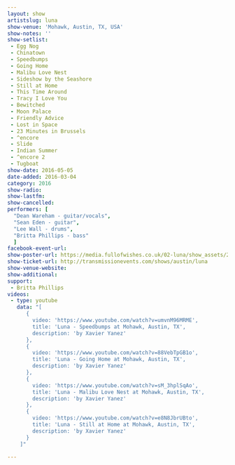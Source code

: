 ```yaml
---
layout: show
artistslug: luna
show-venue: 'Mohawk, Austin, TX, USA'
show-notes: ''
show-setlist:
 - Egg Nog
 - Chinatown
 - Speedbumps
 - Going Home
 - Malibu Love Nest
 - Sideshow by the Seashore
 - Still at Home
 - This Time Around
 - Tracy I Love You
 - Bewitched
 - Moon Palace
 - Friendly Advice
 - Lost in Space
 - 23 Minutes in Brussels
 - ^encore
 - Slide
 - Indian Summer
 - ^encore 2
 - Tugboat
show-date: 2016-05-05
date-added: 2016-03-04
category: 2016
show-radio:
show-lastfm:
show-cancelled:
performers: [
  "Dean Wareham - guitar/vocals",
  "Sean Eden - guitar",
  "Lee Wall - drums",
  "Britta Phillips - bass"
  ]
facebook-event-url:
show-poster-url: https://media.fullofwishes.co.uk/02-luna/show_assets/2016-05/2016-05-luna-texas.jpg
show-ticket-url: http://transmissionevents.com/shows/austin/luna
show-venue-website:
show-additional:
support:
 - Britta Phillips
videos:
 - type: youtube
   data: "[
      {
        video: 'https://www.youtube.com/watch?v=umvnM96MRME',
        title: 'Luna - Speedbumps at Mohawk, Austin, TX',
        description: 'by Xavier Yanez'
      },
      {
        video: 'https://www.youtube.com/watch?v=88VebTpGB1o',
        title: 'Luna - Going Home at Mohawk, Austin, TX',
        description: 'by Xavier Yanez'
      },
      {
        video: 'https://www.youtube.com/watch?v=sM_3hplSqAo',
        title: 'Luna - Malibu Love Nest at Mohawk, Austin, TX',
        description: 'by Xavier Yanez'
      },
      {
        video: 'https://www.youtube.com/watch?v=e8N8JbrUBto',
        title: 'Luna - Still at Home at Mohawk, Austin, TX',
        description: 'by Xavier Yanez'
      }
    ]"

---
```

